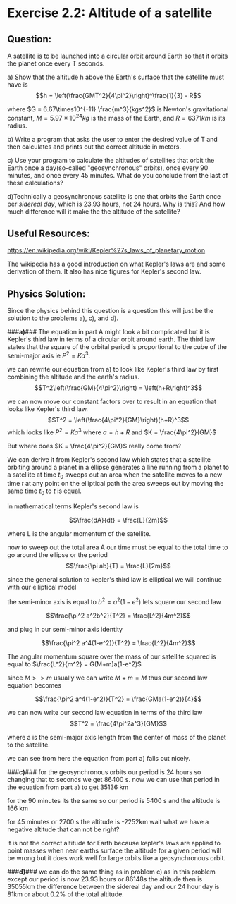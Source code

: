 # **Exercise 2.2: Altitude of a satellite**

## **Question:**
A satellite is to be launched into a circular orbit around Earth so that it orbits the planet once every T seconds.

a) Show that the altitude h above the Earth's surface that the satellite must have is 
$$h = \left(\frac{GMT^2}{4\pi^2}\right)^\frac{1}{3} - R$$

where $G = 6.67\times10^{-11} \frac{m^3}{kgs^2}$ is Newton's gravitational constant, $M = 5.97\times10^{24} kg$ is the mass of the Earth, and $R = 6371 km$ is its radius.  

b) Write a program that asks the user to enter the desired value of T and then calculates and prints out the correct altitude in meters.  
 
  
c) Use your program to calculate the altitudes of satellites that orbit the Earth once a day(so-called "geosynchronous" orbits), once every 90 minutes, and once every 45 minutes. What do you conclude from the last of these calculations?


d)Technically a geosynchronous satellite is one that orbits the Earth once per *sidereal day*, which is 23.93 hours, not 24 hours. Why is this? And how much difference will it make the the altitude of the satellite?
## **Useful Resources:**
https://en.wikipedia.org/wiki/Kepler%27s_laws_of_planetary_motion

The wikipedia has a good introduction on what Kepler's laws are and some derivation of them. It also has nice figures for Kepler's second law. 

## **Physics Solution:**

Since the physics behind this question is a question this will just be the  solution to the problems a), c), and d).

###**a)**###
The equation in part A might look a bit complicated but it is Kepler's third law in terms of a circular orbit around earth. The third law states that the square of the orbital period is proportional to the cube of the semi-major axis ie $P^2 = Ka^3$. 

we can rewrite our equation from a) to look like Kepler's third law by first combining the altitude and the earth's radius.
$$T^2\left(\frac{GM}{4\pi^2}\right) = \left(h+R\right)^3$$

we can now move our constant factors over to result in an equation that looks like Kepler's third law.
$$T^2 = \left(\frac{4\pi^2}{GM}\right)(h+R)^3$$
which looks like $P^2 = Ka^3$ where $a = h + R$ and $K = \frac{4\pi^2}{GM}$

But where does $K = \frac{4\pi^2}{GM}$ really come from? 

We can derive it from Kepler's second law which states that a satellite orbiting around a planet in a ellipse generates a line running from a planet to a satellite at time $t_{0}$ sweeps out an area when the satellite moves to a new time $t$ at any point on the elliptical path the area sweeps out by moving the same time $t_{0}$ to $t$  is equal. 

in mathematical terms Kepler's second law is 

$$\frac{dA}{dt} = \frac{L}{2m}$$

where L is the angular momentum of the satellite.

now to sweep out the total area A our time must be equal to the total time to go around the ellipse or the period
$$\frac{\pi ab}{T} = \frac{L}{2m}$$

since the general solution to kepler's third law is elliptical we will continue with our elliptical model

the semi-minor axis is equal to $b^2 = a^2(1-e^2)$
lets square our second law 

$$\frac{\pi^2 a^2b^2}{T^2} = \frac{L^2}{4m^2}$$

and plug in our semi-minor axis identity

$$\frac{\pi^2 a^4(1-e^2)}{T^2} = \frac{L^2}{4m^2}$$

The angular momentum square over the mass of our satellite squared is equal to $\frac{L^2}{m^2} = G(M+m)a(1-e^2)$

since $M >> m$ usually we can write $M + m = M$
thus our second law equation becomes

$$\frac{\pi^2 a^4(1-e^2)}{T^2} = \frac{GMa(1-e^2)}{4}$$

we can now write our second law equation in terms of the third law
$$T^2 = \frac{4\pi^2a^3}{GM}$$

where a is the semi-major axis length from the center of mass of the planet to the satellite. 

we can see from here the equation from part a) falls out nicely. 

###**c)**### 
for the geosynchronous orbits our period is 24 hours so changing that to seconds we get 86400 s. now we can use that period in the equation from part a) to get 35136 km

for the 90 minutes its the same so our period is 5400 s and the altitude is 166 km 

for 45 minutes or 2700 s the altitude is -2252km wait what we have a negative altitude that can not be right? 

it is not the correct altitude for Earth because kepler's laws are applied to point masses when near earths surface the altitude for a given period will be wrong but it does work well for large orbits like a geosynchronous orbit. 

###**d)**###
we can do the same thing as in problem c) as in this problem except our period is now 23.93 hours or 86148s the altitude then is 35055km the difference between the sidereal day and our 24 hour day is 81km or about 0.2% of the total altitude.